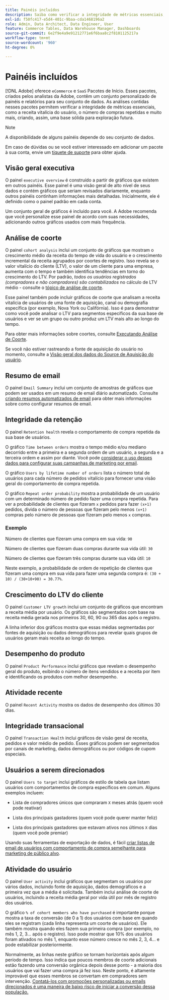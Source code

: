 ```yaml
---
title: Painéis incluídos
description: Saiba como verificar a integridade de métricas essenciais, como a receita vitalícia do usuário, o número de compras repetidas e muito mais, criando assim uma base sólida para exploração futura.
exl-id: f50fc417-e5d4-401c-9baa-cda1468196a2
role: Admin, Data Architect, Data Engineer, User
feature: Commerce Tables, Data Warehouse Manager, Dashboards
source-git-commit: 6e2f9e4a9e91212771e6f6baa8c2f8101125217a
workflow-type: tm+mt
source-wordcount: '960'
ht-degree: 0%

---
```


# Painéis incluídos

[!DNL Adobe] oferece `eCommerce` e `SaaS` Pacotes de Início. Esses pacotes, criados pelos analistas da Adobe, contêm um conjunto personalizado de painéis e relatórios para seu conjunto de dados. As análises contidas nesses pacotes permitem verificar a integridade de métricas essenciais, como a receita vitalícia do usuário, o número de compras repetidas e muito mais, criando, assim, uma base sólida para exploração futura.

>[!NOTE]
>
>A disponibilidade de alguns painéis depende do seu conjunto de dados.

Em caso de dúvidas ou se você estiver interessado em adicionar um pacote à sua conta, envie um [tíquete de suporte](https://experienceleague.adobe.com/docs/commerce-knowledge-base/kb/troubleshooting/miscellaneous/mbi-service-policies.html?lang=pt-BR) para obter ajuda.

## Visão geral executiva

O painel `executive overview` é construído a partir de gráficos que existem em outros painéis. Esse painel é uma visão geral de alto nível de seus dados e contém gráficos que seriam revisados diariamente, enquanto outros painéis continham informações mais detalhadas. Inicialmente, ele é definido como o painel padrão em cada conta.

Um conjunto geral de gráficos é incluído para você. A Adobe recomenda que você personalize esse painel de acordo com suas necessidades, adicionando outros gráficos usados com mais frequência.

## Análise de coorte

O painel `cohort analysis` inclui um conjunto de gráficos que mostram o crescimento médio da receita do tempo de vida do usuário e o crescimento incremental da receita agrupados por coortes de registro. Isso revela se o valor vitalício do cliente (LTV), o valor de um cliente para uma empresa, aumenta com o tempo e também identifica tendências em torno do crescimento do LTV. Por padrão, *todos os usuários registrados (compradores e não compradores) são contabilizados* no cálculo de LTV médio - consulte o [tópico de análise de coorte](../../data-analyst/dev-reports/cohort-rpt-bldr.md).

Esse painel também pode incluir gráficos de coorte que analisam a receita vitalícia de usuários de uma fonte de aquisição, canal ou demografia específica (por exemplo, Nova York ou Califórnia). Isso é para demonstrar como você pode analisar o LTV para segmentos específicos da sua base de usuários e ver se um grupo ou outro produz um LTV mais alto ao longo do tempo.

Para obter mais informações sobre coortes, consulte [Executando Análise de Coorte](../../data-analyst/dev-reports/cohort-rpt-bldr.md).

Se você não estiver rastreando a fonte de aquisição do usuário no momento, consulte a [Visão geral dos dados do Source de Aquisição do usuário](../../data-analyst/analysis/google-track-user-acq.md).

## Resumo de email

O painel `Email Summary` inclui um conjunto de amostras de gráficos que podem ser usados em um resumo de email diário automatizado. Consulte [criando resumos automatizados de email](../../data-user/export-data/email-summaries.md) para obter mais informações sobre como configurar resumos de email.  

## Integridade da retenção

O painel `Retention health` revela o comportamento de compra repetida da sua base de usuários.

O gráfico `Time between orders` mostra o tempo médio e/ou mediano decorrido entre a primeira e a segunda ordem de um usuário, a segunda e a terceira ordem e assim por diante. Você pode [considerar o uso desses dados para configurar suas campanhas de marketing por email](http://blog.rjmetrics.com/acting-on-marketing-data-in-your-rjmetrics-online-dashboard/).

O gráfico `Users by lifetime number of orders` lista o número total de usuários para cada número de pedidos vitalício para fornecer uma visão geral do comportamento de compra repetida.  

O gráfico `Repeat order probability` mostra a probabilidade de um usuário com um determinado número de pedido fazer uma compra repetida. Para ver a probabilidade de clientes que fizeram `x` pedidos para fazer `(x+1)` pedidos, divida o número de pessoas que fizeram pelo menos `(x+1)` compras pelo número de pessoas que fizeram pelo menos `x` compras.

### Exemplo

Número de clientes que fizeram uma compra em sua vida: `90`

Número de clientes que fizeram duas compras durante sua vida útil: `30`

Número de clientes que fizeram três compras durante sua vida útil: `10`

Neste exemplo, a probabilidade de ordem de repetição de clientes que fizeram uma compra em sua vida para fazer uma segunda compra é: `(30 + 10) / (30+10+90) = 30.77%`.

## Crescimento do LTV do cliente

O painel `Customer LTV growth` inclui um conjunto de gráficos que encontram a receita média por usuário. Os gráficos são segmentados com base na receita média gerada nos primeiros 30, 60, 90 ou 365 dias após o registro.  

A linha inferior dos gráficos mostra que essas médias segmentadas por fontes de aquisição ou dados demográficos para revelar quais grupos de usuários geram mais receita ao longo do tempo.

## Desempenho do produto

O painel `Product Performance` inclui gráficos que revelam o desempenho geral do produto, exibindo o número de itens vendidos e a receita por item e identificando os produtos com melhor desempenho.

## Atividade recente

O painel `Recent Activity` mostra os dados de desempenho dos últimos 30 dias.

## Integridade transacional

O painel `Transaction Health` inclui gráficos de visão geral de receita, pedidos e valor médio de pedido. Esses gráficos podem ser segmentados por canais de marketing, dados demográficos ou por códigos de cupom especiais.

## Usuários a serem direcionados

O painel `Users to target` inclui gráficos de estilo de tabela que listam usuários com comportamentos de compra específicos em comum. Alguns exemplos incluem:

* Lista de compradores únicos que compraram `X` meses atrás (quem você pode reativar)

* Lista dos principais gastadores (quem você pode querer manter feliz)

* Lista dos principais gastadores que estavam ativos nos últimos `X` dias (quem você pode premiar)

Usando suas ferramentas de exportação de dados, é fácil [criar listas de email de usuários com comportamento de compra semelhante para marketing de público alvo](http://blog.rjmetrics.com/creating-contact-lists-for-top-customers/).

## Atividade do usuário

O painel `User activity` inclui gráficos que segmentam os usuários por vários dados, incluindo fonte de aquisição, dados demográficos e a primeira vez que a média é solicitada. Também inclui análise de coorte de usuários, incluindo a receita média geral por vida útil por mês de registro dos usuários.

O gráfico `% of cohort members who have purchased` é importante porque mostra a taxa de conversão (de 0 a 1) dos usuários com base em quando eles se registram (cada linha representa um coorte de usuários). Ele também mostra quando eles fazem sua primeira compra (por exemplo, no mês 1, 2, 3... após o registro). Isso pode mostrar que 10% dos usuários foram ativados no mês 1, enquanto esse número cresce no mês 2, 3, 4... e pode estabilizar posteriormente.

Normalmente, as linhas neste gráfico se tornam horizontais após algum período de tempo. Isso indica que poucos membros de coorte adicionais estão fazendo uma conversão orgânica depois desse ponto - a maioria dos usuários que vai fazer uma compra já fez isso. Neste ponto, é altamente improvável que esses membros se convertam em compradores sem intervenção. [Contatá-los com promoções personalizadas ou emails direcionados é uma maneira de baixo risco de iniciar a conversão dessa população.](http://blog.rjmetrics.com/acting-on-marketing-data-in-your-rjmetrics-online-dashboard/)

